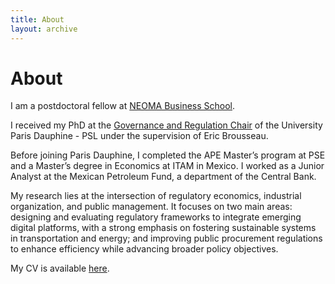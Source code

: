 ```yaml
---
title: About
layout: archive
---
```


<h1>About</h1>

<p>I am a postdoctoral fellow at <a href=\"https://neoma-bs.fr/" title=\"NEOMA BS\">NEOMA Business School</a>.<p> 
<p>I received my PhD at the <a href=\"https://chairgovreg.fondation-dauphine.fr/" title=\"GovReg\">Governance and Regulation Chair</a> of the University Paris Dauphine - PSL under the supervision of Eric Brousseau.<p>
<p>Before joining Paris Dauphine, I completed the APE Master’s program at PSE and a Master’s degree in Economics at ITAM in Mexico. I worked as a Junior Analyst at the Mexican Petroleum Fund, a department of the Central Bank.<p>
<p>My research lies at the intersection of regulatory economics, industrial organization, and public management. It focuses on two main areas: designing and evaluating regulatory frameworks to integrate emerging digital platforms, with a strong emphasis on fostering sustainable systems in transportation and energy; and improving public procurement regulations to enhance efficiency while advancing broader policy objectives.<p>
<p>My CV is available <a href="assets/CV_IsacO.pdf" title="CV">here</a>.</p>



